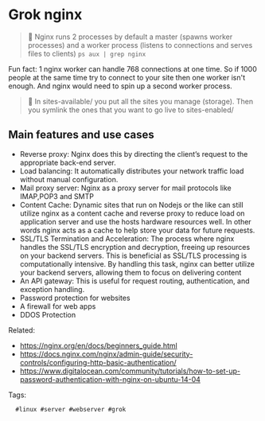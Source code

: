 # Grok nginx

> 🧐 Nginx runs 2 processes by default a master (spawns worker processes) and a
> worker process (listens to connections and serves files to clients) `ps aux |
> grep nginx`

Fun fact: 1 nginx worker can handle 768 connections at one time. So if 1000
people at the same time try to connect to your site then one worker isn't
enough. And nginx would need to spin up a second worker process.

> 🧐 In sites-available/ you put all the sites you manage (storage). Then you symlink the ones that you want to go live to sites-enabled/

## Main features and use cases

* Reverse proxy: Nginx does this by directing the client’s request to the
  appropriate back-end server.
* Load balancing: It automatically distributes your network traffic load
  without manual configuration.
* Mail proxy server: Nginx as a proxy server for mail protocols like IMAP,POP3
  and SMTP
* Content Cache: Dynamic sites that run on Nodejs or the like can still utilize
  nginx as a content cache and reverse proxy to reduce load on application
  server and use the hosts hardware resources well. In other words nginx acts
  as a cache to help store your data for future requests.
* SSL/TLS Termination and Acceleration: The process where nginx handles the
  SSL/TLS encryption and decryption, freeing up resources on your backend
  servers. This is beneficial as SSL/TLS processing is computationally
  intensive. By handling this task, nginx can better utilize your backend
  servers, allowing them to focus on delivering content
* An API gateway: This is useful for request routing, authentication, and
  exception handling.
* Password protection for websites
* A firewall for web apps
* DDOS Protection

Related:

* https://nginx.org/en/docs/beginners_guide.html
* https://docs.nginx.com/nginx/admin-guide/security-controls/configuring-http-basic-authentication/
* https://www.digitalocean.com/community/tutorials/how-to-set-up-password-authentication-with-nginx-on-ubuntu-14-04

Tags:

      #linux #server #webserver #grok
